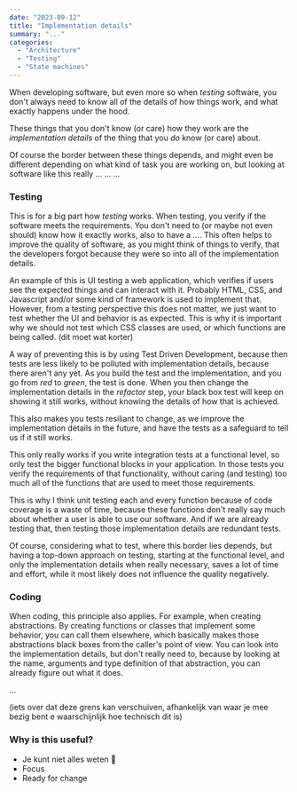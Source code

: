 ```yaml
---
date: "2023-09-12"
title: "Implementation details"
summary: "..."
categories:
  - "Architecture"
  - "Testing"
  - "State machines"
---
```


When developing software, but even more so when _testing_ software, you don't always need to know all of the details of how things work, and what exactly happens under the hood. 

These things that you don't know (or care) how they work are the _implementation details_ of the thing that you _do_ know (or care) about.

Of course the border between these things depends, and might even be different depending on what kind of task you are working on, but looking at software like this really ... ... ...

### Testing

This is for a big part how _testing_ works. When testing, you verify if the software meets the requirements. You don't need to (or maybe not even should) know how it exactly works, also to have a .... This often helps to improve the quality of software, as you might think of things to verify, that the developers forgot because they were so into all of the implementation details.

An example of this is UI testing a web application, which verifies if users see the expected things and can interact with it. Probably HTML, CSS, and Javascript and/or some kind of framework is used to implement that. However, from a testing perspective this does not matter, we just want to test whether the UI and behavior is as expected. This is why it is important why we should not test which CSS classes are used, or which functions are being called. (dit moet wat korter)

A way of preventing this is by using Test Driven Development, because then tests are less likely to be polluted with implementation details, because there aren't any yet. As you build the test and the implementation, and you go from _red_ to _green_, the test is done. When you then change the implementation details in the _refactor_ step, your black box test will keep on showing it still works, without knowing the details of how that is achieved.

This also makes you tests resiliant to change, as we improve the implementation details in the future, and have the tests as a safeguard to tell us if it still works.

This only really works if you write integration tests at a functional level, so only test the bigger functional blocks in your application. In those tests you verify the requirements of that functionality, without caring (and testing) too much all of the functions that are used to meet those requirements.

This is why I think unit testing each and every function because of code coverage is a waste of time, because these functions don't really say much about whether a user is able to use our software. And if we are already testing that, then testing those implementation details are redundant tests.

Of course, considering what to test, where this border lies depends, but having a top-down approach on testing, starting at the functional level, and only the implementation details when really necessary, saves a lot of time and effort, while it most likely does not influence the quality negatively.

### Coding

When coding, this principle also applies. For example, when creating abstractions. By creating functions or classes that implement some behavior, you can call them elsewhere, which basically makes those abstractions black boxes from the caller's point of view. You can look into the implementation details, but don't really need to, because by looking at the name, arguments and type definition of that abstraction, you can already figure out what it does.

...

(iets over dat deze grens kan verschuiven, afhankelijk van waar je mee bezig bent e waarschijnlijk hoe technisch dit is)

### Why is this useful?

- Je kunt niet alles weten 🤯
- Focus
- Ready for change

